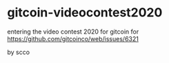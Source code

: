 # gitcoin-videocontest2020
 entering the video contest 2020 for gitcoin for
 https://github.com/gitcoinco/web/issues/6321
 
 by scco
